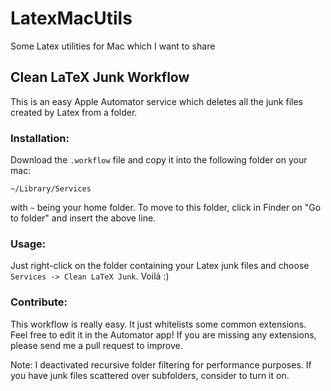 LatexMacUtils
=============

Some Latex utilities for Mac which I want to share

Clean LaTeX Junk Workflow
-------------------------

This is an easy Apple Automator service which deletes all the junk files created by Latex from a folder.

### Installation:

Download the `.workflow` file and copy it into the following folder on your mac:

```
~/Library/Services
```

with `~` being your home folder. To move to this folder, click in Finder on "Go to folder" and insert the above line.

### Usage:

Just right-click on the folder containing your Latex junk files and choose `Services -> Clean LaTeX Junk`.
Voilá :)

### Contribute:

This workflow is really easy. It just whitelists some common extensions.
Feel free to edit it in the Automator app!
If you are missing any extensions, please send me a pull request to improve.

Note: I deactivated recursive folder filtering for performance purposes.
If you have junk files scattered over subfolders, consider to turn it on.